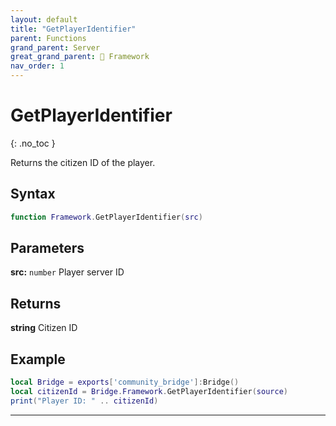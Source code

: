 ```yaml
---
layout: default
title: "GetPlayerIdentifier"
parent: Functions
grand_parent: Server
great_grand_parent: 🧩 Framework
nav_order: 1
---
```


# GetPlayerIdentifier
{: .no_toc }

Returns the citizen ID of the player.

## Syntax

```lua
function Framework.GetPlayerIdentifier(src)
```

## Parameters

**src:** `number`
Player server ID

## Returns

**string**
Citizen ID

## Example

```lua
local Bridge = exports['community_bridge']:Bridge()
local citizenId = Bridge.Framework.GetPlayerIdentifier(source)
print("Player ID: " .. citizenId)
```

---